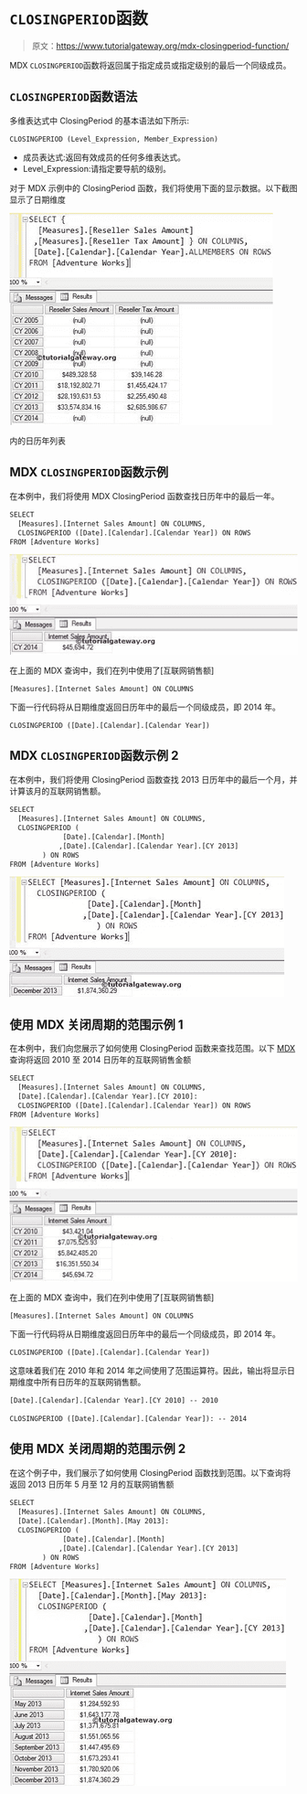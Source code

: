 # `CLOSINGPERIOD`函数

> 原文：<https://www.tutorialgateway.org/mdx-closingperiod-function/>

MDX `CLOSINGPERIOD`函数将返回属于指定成员或指定级别的最后一个同级成员。

## `CLOSINGPERIOD`函数语法

多维表达式中 ClosingPeriod 的基本语法如下所示:

```
CLOSINGPERIOD (Level_Expression, Member_Expression)
```

*   成员表达式:返回有效成员的任何多维表达式。
*   Level_Expression:请指定要导航的级别。

对于 MDX 示例中的 ClosingPeriod 函数，我们将使用下面的显示数据。以下截图显示了日期维度

![MDX CLOSINGPERIOD FUNCTION](img/424dd1abf56a523998b5be3003916379.png)

内的日历年列表

## MDX `CLOSINGPERIOD`函数示例

在本例中，我们将使用 MDX ClosingPeriod 函数查找日历年中的最后一年。

```
SELECT 
  [Measures].[Internet Sales Amount] ON COLUMNS,
  CLOSINGPERIOD ([Date].[Calendar].[Calendar Year]) ON ROWS
FROM [Adventure Works]
```

![MDX CLOSINGPERIOD FUNCTION 1](img/8a318362e93a04a786c887bfb08239e4.png)

在上面的 MDX 查询中，我们在列中使用了[互联网销售额]

```
[Measures].[Internet Sales Amount] ON COLUMNS
```

下面一行代码将从日期维度返回日历年中的最后一个同级成员，即 2014 年。

```
CLOSINGPERIOD ([Date].[Calendar].[Calendar Year])
```

## MDX `CLOSINGPERIOD`函数示例 2

在本例中，我们将使用 ClosingPeriod 函数查找 2013 日历年中的最后一个月，并计算该月的互联网销售额。

```
SELECT 
  [Measures].[Internet Sales Amount] ON COLUMNS,
  CLOSINGPERIOD (
             [Date].[Calendar].[Month] 
            ,[Date].[Calendar].[Calendar Year].[CY 2013]
		) ON ROWS
FROM [Adventure Works]

```

![MDX CLOSINGPERIOD FUNCTION 2](img/b706665b90e64c7b030d497e98f6154f.png)

## 使用 MDX 关闭周期的范围示例 1

在本例中，我们向您展示了如何使用 ClosingPeriod 函数来查找范围。以下 [MDX](https://www.tutorialgateway.org/mdx/) 查询将返回 2010 至 2014 日历年的互联网销售金额

```
SELECT 
  [Measures].[Internet Sales Amount] ON COLUMNS,
  [Date].[Calendar].[Calendar Year].[CY 2010]:
  CLOSINGPERIOD ([Date].[Calendar].[Calendar Year]) ON ROWS
FROM [Adventure Works]
```

![MDX CLOSINGPERIOD FUNCTION 3](img/1c1f406313b2a5a69b8325bf2d2588e0.png)

在上面的 MDX 查询中，我们在列中使用了[互联网销售额]

```
[Measures].[Internet Sales Amount] ON COLUMNS
```

下面一行代码将从日期维度返回日历年中的最后一个同级成员，即 2014 年。

```
CLOSINGPERIOD ([Date].[Calendar].[Calendar Year])
```

这意味着我们在 2010 年和 2014 年之间使用了范围运算符。因此，输出将显示日期维度中所有日历年的互联网销售额。

```
[Date].[Calendar].[Calendar Year].[CY 2010] -- 2010

CLOSINGPERIOD ([Date].[Calendar].[Calendar Year]): -- 2014
```

## 使用 MDX 关闭周期的范围示例 2

在这个例子中，我们展示了如何使用 ClosingPeriod 函数找到范围。以下查询将返回 2013 日历年 5 月至 12 月的互联网销售额

```
SELECT 
  [Measures].[Internet Sales Amount] ON COLUMNS,
  [Date].[Calendar].[Month].[May 2013]: 
  CLOSINGPERIOD (
             [Date].[Calendar].[Month] 
            ,[Date].[Calendar].[Calendar Year].[CY 2013]
		) ON ROWS
FROM [Adventure Works]
```

![MDX CLOSINGPERIOD FUNCTION 4](img/e3d67ce56d4f9a45dd500ec475804cd7.png)
